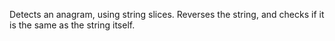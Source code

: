Detects an anagram, using string slices.
Reverses the string, and checks if it is the  same as the string itself.
